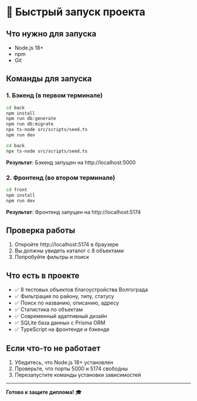 # 🚀 Быстрый запуск проекта

## Что нужно для запуска

- Node.js 18+
- npm
- Git

## Команды для запуска

### 1. Бэкенд (в первом терминале)

```bash
cd back
npm install
npm run db:generate
npm run db:migrate
npx ts-node src/scripts/seed.ts
npm run dev
```

```bash
cd back
npx ts-node src/scripts/seed.ts
```

**Результат**: Бэкенд запущен на http://localhost:5000

### 2. Фронтенд (во втором терминале)

```bash
cd front
npm install
npm run dev
```

**Результат**: Фронтенд запущен на http://localhost:5174

## Проверка работы

1. Откройте http://localhost:5174 в браузере
2. Вы должны увидеть каталог с 8 объектами
3. Попробуйте фильтры и поиск

## Что есть в проекте

- ✅ 8 тестовых объектов благоустройства Волгограда
- ✅ Фильтрация по району, типу, статусу
- ✅ Поиск по названию, описанию, адресу
- ✅ Статистика по объектам
- ✅ Современный адаптивный дизайн
- ✅ SQLite база данных с Prisma ORM
- ✅ TypeScript на фронтенде и бэкенде

## Если что-то не работает

1. Убедитесь, что Node.js 18+ установлен
2. Проверьте, что порты 5000 и 5174 свободны
3. Перезапустите команды установки зависимостей

---

**Готово к защите диплома!** 🎓
